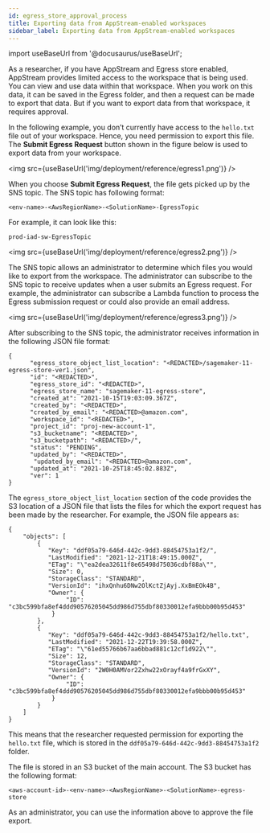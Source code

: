 ```yaml
---
id: egress_store_approval_process
title: Exporting data from AppStream-enabled workspaces
sidebar_label: Exporting data from AppStream-enabled workspaces
---
```


import useBaseUrl from '@docusaurus/useBaseUrl';

As a researcher, if you have AppStream and Egress store enabled, AppStream provides limited access to the workspace that is being used. You can view and use data within that workspace. When you work on this data, it can be saved in the Egress folder, and then a request can be made to export that data. But if you want to export data from that workspace, it requires approval. 

In the following example, you don’t currently have access to the `hello.txt` file out of your workspace. Hence, you need permission to export this file. The **Submit Egress Request** button shown in the figure below is used to export data from your workspace. 

 <img src={useBaseUrl('img/deployment/reference/egress1.png')} />

When you choose **Submit Egress Request**, the file gets picked up by the SNS topic. The SNS topic has following format:

`<env-name>-<AwsRegionName>-<SolutionName>-EgressTopic`

For example, it can look like this:

`prod-iad-sw-EgressTopic`

 <img src={useBaseUrl('img/deployment/reference/egress2.png')} />

The SNS topic allows an administrator to determine which files you would like to export from the workspace. The administrator can subscribe to the SNS topic to receive updates when a user submits an Egress request. For example, the administrator can subscribe a Lambda function to process the Egress submission request or could also provide an email address.

 <img src={useBaseUrl('img/deployment/reference/egress3.png')} />

After subscribing to the SNS topic, the administrator receives information in the following JSON file format:

```
{
      "egress_store_object_list_location": "<REDACTED>/sagemaker-11-egress-store-ver1.json",
      "id": "<REDACTED>",
      "egress_store_id": "<REDACTED>",
      "egress_store_name": "sagemaker-11-egress-store",
      "created_at": "2021-10-15T19:03:09.367Z",
      "created_by": "<REDACTED>",
      "created_by_email": "<REDACTED>@amazon.com",
      "workspace_id": "<REDACTED>",
      "project_id": "proj-new-account-1",
      "s3_bucketname": "<REDACTED>",
      "s3_bucketpath": "<REDACTED>/",
      "status": "PENDING",
      "updated_by": "<REDACTED>",
       "updated_by_email": "<REDACTED>@amazon.com",
      "updated_at": "2021-10-25T18:45:02.883Z",
      "ver": 1
}
```
The `egress_store_object_list_location` section of the code provides the S3 location of a JSON file that lists the files for which the export request has been made by the researcher. For example, the JSON file appears as:
```
{
    "objects": [
        {
           "Key": "ddf05a79-646d-442c-9dd3-88454753a1f2/",
           "LastModified": "2021-12-21T18:49:15.000Z",
           "ETag": "\"ea2dea32611f8e65498d75036cdbf88a\"",
           "Size": 0,
           "StorageClass": "STANDARD",
           "VersionId": "ihxQnhu6DNw2OlKctZjAyj.XxBmEOk4B",
           "Owner": {
                "ID": "c3bc599bfa8ef4ddd90576205045dd986d755dbf80330012efa9bbb00b95d453"
            }
        },
        {
           "Key": "ddf05a79-646d-442c-9dd3-88454753a1f2/hello.txt",
           "LastModified": "2021-12-22T19:39:58.000Z",
           "ETag": "\"61ed55766b67aa6bbad881c12cf1d922\"",
           "Size": 12,
           "StorageClass": "STANDARD",
           "VersionId": "2W0H0AMVor2Zxhw22xOrayf4a9frGxXY",
           "Owner": {
                "ID": "c3bc599bfa8ef4ddd90576205045dd986d755dbf80330012efa9bbb00b95d453"
            }
        }
    ]
}
```
This means that the researcher requested permission for exporting the `hello.txt` file, which is stored in the `ddf05a79-646d-442c-9dd3-88454753a1f2` folder.

The file is stored in an S3 bucket of the main account. The S3 bucket has the following format:

`<aws-account-id>-<env-name>-<AwsRegionName>-<SolutionName>-egress-store`

As an administrator, you can use the information above to approve the file export.